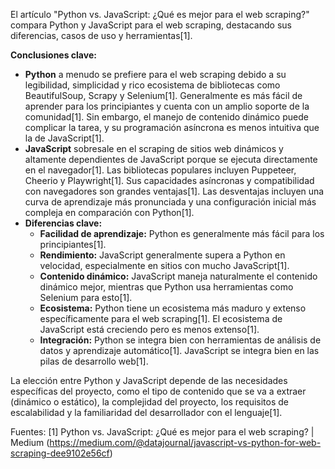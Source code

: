 El artículo "Python vs. JavaScript: ¿Qué es mejor para el web scraping?" compara Python y JavaScript para el web scraping, destacando sus diferencias, casos de uso y herramientas[1].

**Conclusiones clave:**
*   **Python** a menudo se prefiere para el web scraping debido a su legibilidad, simplicidad y rico ecosistema de bibliotecas como BeautifulSoup, Scrapy y Selenium[1]. Generalmente es más fácil de aprender para los principiantes y cuenta con un amplio soporte de la comunidad[1]. Sin embargo, el manejo de contenido dinámico puede complicar la tarea, y su programación asíncrona es menos intuitiva que la de JavaScript[1].
*   **JavaScript** sobresale en el scraping de sitios web dinámicos y altamente dependientes de JavaScript porque se ejecuta directamente en el navegador[1]. Las bibliotecas populares incluyen Puppeteer, Cheerio y Playwright[1]. Sus capacidades asíncronas y compatibilidad con navegadores son grandes ventajas[1]. Las desventajas incluyen una curva de aprendizaje más pronunciada y una configuración inicial más compleja en comparación con Python[1].
*   **Diferencias clave:**
    *   **Facilidad de aprendizaje:** Python es generalmente más fácil para los principiantes[1].
    *   **Rendimiento:** JavaScript generalmente supera a Python en velocidad, especialmente en sitios con mucho JavaScript[1].
    *   **Contenido dinámico:** JavaScript maneja naturalmente el contenido dinámico mejor, mientras que Python usa herramientas como Selenium para esto[1].
    *   **Ecosistema:** Python tiene un ecosistema más maduro y extenso específicamente para el web scraping[1]. El ecosistema de JavaScript está creciendo pero es menos extenso[1].
    *   **Integración:** Python se integra bien con herramientas de análisis de datos y aprendizaje automático[1]. JavaScript se integra bien en las pilas de desarrollo web[1].

La elección entre Python y JavaScript depende de las necesidades específicas del proyecto, como el tipo de contenido que se va a extraer (dinámico o estático), la complejidad del proyecto, los requisitos de escalabilidad y la familiaridad del desarrollador con el lenguaje[1].

Fuentes:
[1] Python vs. JavaScript: ¿Qué es mejor para el web scraping? | Medium (https://medium.com/@datajournal/javascript-vs-python-for-web-scraping-dee9102e56cf)
